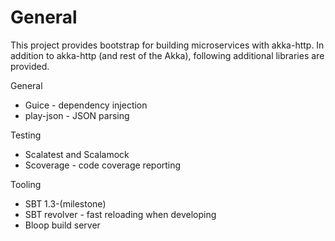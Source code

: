 # General

This project provides bootstrap for building microservices with akka-http. In
addition to akka-http (and rest of the Akka), following additional libraries
are provided.

General
* Guice - dependency injection
* play-json - JSON parsing

Testing
* Scalatest and Scalamock
* Scoverage - code coverage reporting

Tooling
* SBT 1.3-(milestone)
* SBT revolver - fast reloading when developing
* Bloop build server


